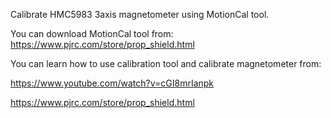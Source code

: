 Calibrate HMC5983 3axis magnetometer using MotionCal tool.

You can download MotionCal tool from: https://www.pjrc.com/store/prop_shield.html

You can learn how to use calibration tool and calibrate magnetometer from:

https://www.youtube.com/watch?v=cGI8mrIanpk

https://www.pjrc.com/store/prop_shield.html
